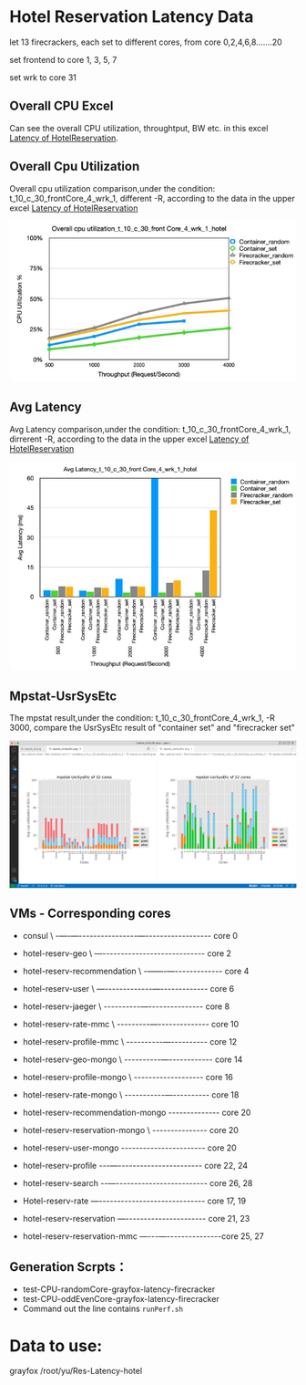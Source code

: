 # Hotel Reservation Latency Data

let 13 firecrackers, each set to different cores, from core 0,2,4,6,8…….20

set frontend to core 1, 3, 5, 7

set wrk to core 31

## Overall CPU Excel
Can see the overall CPU utilization, throughtput, BW etc. in this excel [Latency of HotelReservation](https://docs.google.com/spreadsheets/d/1SAPFEOHZ8QP8jzDtzEEULMyZjnnBidJd21M3Xt4HAz8/edit#gid=0).

## Overall Cpu Utilization
Overall cpu utilization comparison,under the condition: t_10_c_30_frontCore_4_wrk_1, different -R, according to the data in the upper excel [Latency of HotelReservation](https://docs.google.com/spreadsheets/d/1SAPFEOHZ8QP8jzDtzEEULMyZjnnBidJd21M3Xt4HAz8/edit#gid=0)

![CPU_Utilization](CPU_Utilization_hotel.jpg)

## Avg Latency
Avg Latency comparison,under the condition: t_10_c_30_frontCore_4_wrk_1, dirrerent -R, according to the data in the upper excel [Latency of HotelReservation](https://docs.google.com/spreadsheets/d/1SAPFEOHZ8QP8jzDtzEEULMyZjnnBidJd21M3Xt4HAz8/edit#gid=0)

![Avg_Latency](Avg_Latency_hotel.jpg)

## Mpstat-UsrSysEtc
The mpstat result,under the condition: t_10_c_30_frontCore_4_wrk_1, -R 3000, compare the UsrSysEtc result of "container set" and "firecracker set"

![Mpstat_UsrSysEtc_R3000](mpstat_UsrSysEtc-containerSet-firecrackerSet-R-3000.jpg)

## VMs - Corresponding cores
* consul \ -—-—----------------—------------------ core 0
* hotel-reserv-geo \ —---------------------------- core 2
* hotel-reserv-recommendation \ -——-—------------- core 4
* hotel-reserv-user \ —-------------—------------- core 6
* hotel-reserv-jaeger \ ----------—--------------- core 8
* hotel-reserv-rate-mmc \ ---------—-------------- core 10
* hotel-reserv-profile-mmc \ ----------—---------- core 12
* hotel-reserv-geo-mongo \ ----------—------------ core 14
* hotel-reserv-profile-mongo \ ------------------- core 16
* hotel-reserv-rate-mongo \ -----------—---------- core 18
* hotel-reserv-recommendation-mongo -------------- core 20

* hotel-reserv-reservation-mongo \ --------------- core 20
* hotel-reserv-user-mongo  ----------------------- core 20

* hotel-reserv-profile ---—----------------------- core 22, 24
* hotel-reserv-search --—------------------------- core 26, 28
* Hotel-reserv-rate —----------------------------- core 17, 19
* hotel-reserv-reservation —---------------------- core 21, 23
* hotel-reserv-reservation-mmc —---—---------------core 25, 27


## Generation Scrpts：
* test-CPU-randomCore-grayfox-latency-firecracker
* test-CPU-oddEvenCore-grayfox-latency-firecracker
* Command out the line contains `runPerf.sh`

# Data to use:
grayfox /root/yu/Res-Latency-hotel